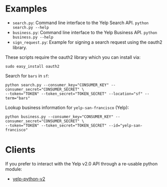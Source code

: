 # Examples

 - `search.py`: Command line interface to the Yelp Search API. `python search.py --help`
 - `business.py`: Command line interface to the Yelp Business API. `python business.py --help`
 - `sign_request.py`: Example for signing a search request using the oauth2 library.

These scripts require the oauth2 library which you can install via:

	sudo easy_install oauth2

Search for `bars` in `sf`:

	python search.py --consumer_key="CONSUMER_KEY" --consumer_secret="CONSUMER_SECRET" \
	--token="TOKEN" --token_secret="TOKEN_SECRET" --location="sf" --term="bars"

Lookup business information for `yelp-san-francisco` (Yelp):

	python business.py --consumer_key="CONSUMER_KEY" --consumer_secret="CONSUMER_SECRET" \
	--token="TOKEN" --token_secret="TOKEN_SECRET" --id="yelp-san-francisco"

# Clients

If you prefer to interact with the Yelp v2.0 API through a re-usable python module:

* [yelp-python-v2](https://github.com/mathisonian/python-yelp-v2)
